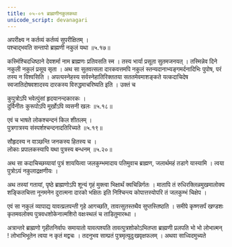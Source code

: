 ```yaml
---
title: ०५-०१ ब्राह्मणीनकुलकथा
unicode_script: devanagari
---
```

अपरीक्ष्य न कर्तव्यं कर्तव्यं सुपरीक्षितम् ।  
पश्चाद्भवति सन्तापो ब्राह्मणी नकुलं यथा ॥५.१७॥

कस्मिंश्चिदधिष्ठाने देवशर्मा नाम ब्राह्मणः प्रतिवसति स्म । तस्य भार्या प्रसूता सुतमजनयत् । तस्मिन्नेव दिने नकुली नकुलं प्रसूय सृता । अथ सा सुतवत्सला दारकवत्तमपि नकुलं स्तन्यदानाभ्यङ्गमर्दनादिभिः पुपोष, परं तस्य न विश्वसिति । अपत्यस्नेहस्य सर्वस्नेहातिरिक्ततया सततमेवमाशङ्कते यत्कदाचिदेष स्वजातिदोषवशादस्य दारकस्य विरुद्धमाचरिष्यति इति । उक्तं च

कुपुत्रोऽपि भवेत्पुंसां हृदयानन्दकारकः ।  
दुर्विनीतः कुरूपोऽपि मूर्खोऽपि व्यसनी खलः ॥५.१८॥  

एवं च भाषते लोकश्चन्दनं किल शीतलम् ।  
पुत्रगात्रस्य संस्पर्शश्चन्दनादतिरिच्यते ॥५.१९॥  

सौहृदस्य न वाञ्छन्ति जनकस्य हितस्य च ।  
लोकाः प्रपालकस्यापि यथा पुत्रस्य बन्धनम् ॥५.२०॥

अथ सा कदाचिच्छय्यायां पुत्रं शाययित्वा जलकुम्भमादाय पतिमुवाच ब्राह्मण, जलार्थमहं तडागे यास्यामि । त्वया पुत्रोऽयं नकुलाद्रक्षणीयः ।  

अथ तस्यां गतायां, पृष्ठे ब्राह्मणोऽपि शून्यं गृहं मुक्त्वा भिक्षार्थं क्वचिन्निर्गतः । मातापि तं रुधिरक्लिन्नमुखमालोक्य शङ्कितचित्ता नूनमनेन दुरात्मना दारको भक्षितः इति निश्चिन्त्य कोपात्तस्योपरि तं जलकुम्भं चिक्षेप ।  

एवं सा नकुलं व्यापाद्य यावत्प्रलपन्ती गृहे आगच्छति, तावत्सुतस्तथैव सुप्तस्तिष्ठति । समीपे कृष्णसर्पं खण्डशः कृतमवलोक्य पुत्रवधशोकेनात्मशिरो वक्षःस्थलं च ताडितुमारब्धा ।  

अत्रान्तरे ब्राह्मणो गृहीतनिर्वापः समायातो यावत्पश्यति तावत्पुत्रशोकोऽभितप्ता ब्राह्मणी प्रलपति भो भो लोभात्मन् ! लोभाभिभूतेन त्वया न कृतं मद्वचः । तदनुभव साम्प्रतं पुत्रमृत्युदुःखवृक्षफलम् । अथवा साध्विदमुच्यते

<div class="js_include" url="../05-02_lObhAviShTachakradharakathA/"  newLevelForH1="3" includeTitle="true"> </div>
